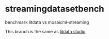 # streamingdatasetbench
benchmark litdata vs mosaicml-streaming

This branch is the same as [litdata studio](https://lightning.ai/lightning-ai/studios/benchmark-cloud-data-loading-libraries?tab=files&layout=column&path=cloudspaces%2F01hmh9kp6xfz959qxqns2tfxex%2Fstream&y=2&x=1)
